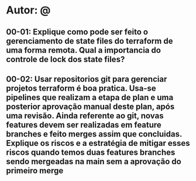 # Autor: @

## 00-01: Explique como pode ser feito o gerenciamento de state files do terraform de uma forma remota. Qual a importancia do controle de lock dos state files?

## 00-02: Usar repositorios git para gerenciar projetos terraform é boa pratica. Usa-se pipelines que realizam a etapa de plan  e uma posterior aprovação manual deste plan, após uma revisão. Ainda referente ao git, novas features devem ser realizadas em feature branches e feito merges assim que concluidas. Explique os riscos e a estratégia de mitigar esses riscos quando temos duas features branches sendo mergeadas na main sem a aprovação do primeiro merge
